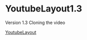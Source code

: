 # YoutubeLayout1.3
Version 1.3 Cloning the video

[YoutubeLayout](https://youtubelayout13.kkang60298.repl.co/)
